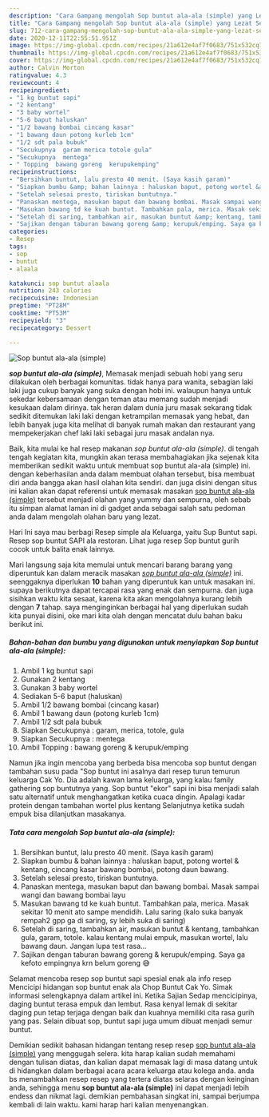 ```yaml
---
description: "Cara Gampang mengolah Sop buntut ala-ala (simple) yang Lezat Sekali"
title: "Cara Gampang mengolah Sop buntut ala-ala (simple) yang Lezat Sekali"
slug: 712-cara-gampang-mengolah-sop-buntut-ala-ala-simple-yang-lezat-sekali
date: 2020-12-11T22:55:51.951Z
image: https://img-global.cpcdn.com/recipes/21a612e4af7f0683/751x532cq70/sop-buntut-ala-ala-simple-foto-resep-utama.jpg
thumbnail: https://img-global.cpcdn.com/recipes/21a612e4af7f0683/751x532cq70/sop-buntut-ala-ala-simple-foto-resep-utama.jpg
cover: https://img-global.cpcdn.com/recipes/21a612e4af7f0683/751x532cq70/sop-buntut-ala-ala-simple-foto-resep-utama.jpg
author: Calvin Morton
ratingvalue: 4.3
reviewcount: 4
recipeingredient:
- "1 kg buntut sapi"
- "2 kentang"
- "3 baby wortel"
- "5-6 baput haluskan"
- "1/2 bawang bombai cincang kasar"
- "1 bawang daun potong kurleb 1cm"
- "1/2 sdt pala bubuk"
- "Secukupnya  garam merica totole gula"
- "Secukupnya  mentega"
- " Topping  bawang goreng  kerupukemping"
recipeinstructions:
- "Bersihkan buntut, lalu presto 40 menit. (Saya kasih garam)"
- "Siapkan bumbu &amp; bahan lainnya : haluskan baput, potong wortel &amp; kentang, cincang kasar bawang bombai, potong daun bawang."
- "Setelah selesai presto, tiriskan buntutnya."
- "Panaskan mentega, masukan baput dan bawang bombai. Masak sampai wangi dan bawang bombai layu"
- "Masukan bawang td ke kuah buntut. Tambahkan pala, merica. Masak sekitar 10 menit ato sampe mendidih. Lalu saring (kalo suka banyak rempah2 gpp ga di saring, sy lebih suka di saring)"
- "Setelah di saring, tambahkan air, masukan buntut &amp; kentang, tambahkan gula, garam, totole. kalau kentang mulai empuk, masukan wortel, lalu bawang daun. Jangan lupa test rasa..."
- "Sajikan dengan taburan bawang goreng &amp; kerupuk/emping. Saya ga kefoto empingnya krn belum goreng 😅"
categories:
- Resep
tags:
- sop
- buntut
- alaala

katakunci: sop buntut alaala 
nutrition: 243 calories
recipecuisine: Indonesian
preptime: "PT28M"
cooktime: "PT53M"
recipeyield: "3"
recipecategory: Dessert

---
```



![Sop buntut ala-ala (simple)](https://img-global.cpcdn.com/recipes/21a612e4af7f0683/751x532cq70/sop-buntut-ala-ala-simple-foto-resep-utama.jpg)

<b><i>sop buntut ala-ala (simple)</i></b>, Memasak menjadi sebuah hobi yang seru dilakukan oleh berbagai komunitas. tidak hanya para wanita, sebagian laki laki juga cukup banyak yang suka dengan hobi ini. walaupun hanya untuk sekedar kebersamaan dengan teman atau memang sudah menjadi kesukaan dalam dirinya. tak heran dalam dunia juru masak sekarang tidak sedikit ditemukan laki laki dengan ketrampilan memasak yang hebat, dan lebih banyak juga kita melihat di banyak rumah makan dan restaurant yang mempekerjakan chef laki laki sebagai juru masak andalan nya.

Baik, kita mulai ke hal resep makanan <i>sop buntut ala-ala (simple)</i>. di tengah tengah kegiatan kita, mungkin akan terasa membahagiakan jika sejenak kita memberikan sedikit waktu untuk membuat sop buntut ala-ala (simple) ini. dengan keberhasilan anda dalam membuat olahan tersebut, bisa membuat diri anda bangga akan hasil olahan kita sendiri. dan juga disini dengan situs ini kalian akan dapat referensi untuk memasak masakan <u>sop buntut ala-ala (simple)</u> tersebut menjadi olahan yang yummy dan sempurna, oleh sebab itu simpan alamat laman ini di gadget anda sebagai salah satu pedoman anda dalam mengolah olahan baru yang lezat.

Hari Ini saya mau berbagi Resep simple ala Keluarga, yaitu Sup Buntut sapi. Resep sop buntut SAPI ala restoran. Lihat juga resep Sop buntut gurih cocok untuk balita enak lainnya.


Mari langsung saja kita memulai untuk mencari barang barang yang diperuntuk kan dalam meracik masakan <u><i>sop buntut ala-ala (simple)</i></u> ini. seenggaknya diperlukan <b>10</b> bahan yang diperuntuk kan untuk masakan ini. supaya berikutnya dapat tercapai rasa yang enak dan sempurna. dan juga sisihkan waktu kita sesaat, karena kita akan mengolahnya kurang lebih dengan <b>7</b> tahap. saya menginginkan berbagai hal yang diperlukan sudah kita punyai disini, oke mari kita olah dengan mencatat dulu bahan baku berikut ini.

<!--inarticleads1-->

##### Bahan-bahan dan bumbu yang digunakan untuk menyiapkan Sop buntut ala-ala (simple):

1. Ambil 1 kg buntut sapi
1. Gunakan 2 kentang
1. Gunakan 3 baby wortel
1. Sediakan 5-6 baput (haluskan)
1. Ambil 1/2 bawang bombai (cincang kasar)
1. Ambil 1 bawang daun (potong kurleb 1cm)
1. Ambil 1/2 sdt pala bubuk
1. Siapkan Secukupnya : garam, merica, totole, gula
1. Siapkan Secukupnya : mentega
1. Ambil  Topping : bawang goreng &amp; kerupuk/emping


Namun jika ingin mencoba yang berbeda bisa mencoba sop buntut dengan tambahan susu pada &#34;Sop buntut ini asalnya dari resep turun temurun keluarga Cak Yo. Dia adalah kawan lama keluarga, yang kalau family gathering sop buntutnya yang. Sop buntut &#34;ekor&#34; sapi ini bisa menjadi salah satu alternatif untuk menghangatkan ketika cuaca dingin. Apalagi kadar protein dengan tambahan wortel plus kentang Selanjutnya ketika sudah empuk bisa dilanjutkan masakanya. 

<!--inarticleads2-->

##### Tata cara mengolah Sop buntut ala-ala (simple):

1. Bersihkan buntut, lalu presto 40 menit. (Saya kasih garam)
1. Siapkan bumbu &amp; bahan lainnya : haluskan baput, potong wortel &amp; kentang, cincang kasar bawang bombai, potong daun bawang.
1. Setelah selesai presto, tiriskan buntutnya.
1. Panaskan mentega, masukan baput dan bawang bombai. Masak sampai wangi dan bawang bombai layu
1. Masukan bawang td ke kuah buntut. Tambahkan pala, merica. Masak sekitar 10 menit ato sampe mendidih. Lalu saring (kalo suka banyak rempah2 gpp ga di saring, sy lebih suka di saring)
1. Setelah di saring, tambahkan air, masukan buntut &amp; kentang, tambahkan gula, garam, totole. kalau kentang mulai empuk, masukan wortel, lalu bawang daun. Jangan lupa test rasa...
1. Sajikan dengan taburan bawang goreng &amp; kerupuk/emping. Saya ga kefoto empingnya krn belum goreng 😅


Selamat mencoba resep sop buntut sapi spesial enak ala info resep  Mencicipi hidangan sop buntut enak ala Chop Buntut Cak Yo. Simak informasi selengkapnya dalam artikel ini. Ketika Sajian Sedap mencicipinya, daging buntut terasa empuk dan lembut. Rasa kenyal lemak di sekitar daging pun tetap terjaga dengan baik dan kuahnya memiliki cita rasa gurih yang pas. Selain dibuat sop, buntut sapi juga umum dibuat menjadi semur buntut. 

Demikian sedikit bahasan hidangan tentang resep resep <u>sop buntut ala-ala (simple)</u> yang menggugah selera. kita harap kalian sudah memahami dengan tulisan diatas, dan kalian dapat memasak lagi di masa datang untuk di hidangkan dalam berbagai acara acara keluarga atau kolega anda. anda bs menambahkan resep resep yang tertera diatas selaras dengan keinginan anda, sehingga menu <b>sop buntut ala-ala (simple)</b> ini dapat menjadi lebih endess dan nikmat lagi. demikian pembahasan singkat ini, sampai berjumpa kembali di lain waktu. kami harap hari kalian menyenangkan.
